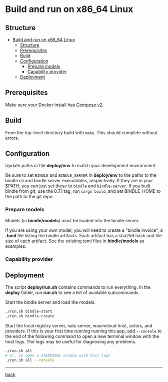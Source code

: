 # Build and run on x86_64 Linux

## Structure

- [Build and run on x86\_64 Linux](#build-and-run-on-x86_64-linux)
  - [Structure](#structure)
  - [Prerequisites](#prerequisites)
  - [Build](#build)
  - [Configuration](#configuration)
    - [Prepare models](#prepare-models)
    - [Capability provider](#capability-provider)
  - [Deployment](#deployment)

## Prerequisites

Make sure your Docker install has [Compose v2](https://docs.docker.com/compose/cli-command/#installing-compose-v2).

## Build

From the top-level directory build with `make`. This should complete without errors.

## Configuration

Update paths in file **deploy/env** to match your development environment.

Be sure to set `BINDLE` and `BINDLE_SERVER` in **deploy/env** to the paths to the bindle cli
and bindle server executables, respectively. If they are in your $PATH,
you can just set these to `bindle` and `bindle-server`. If you built
bindle from git, use the 0.7.1 tag, run `cargo build`, and set
BINDLE_HOME to the path to the git repo.

### Prepare models

Models (in **bindle/models**) must be loaded into the bindle server.

If you are using your own model, you will need to create a "bindle invoice", a **.toml** file listing the bindle artifacts. Each artifact has a sha256 hash and file size of each artifact. See the existing toml files in **bindle/models** as examples.

### Capability provider

## Deployment

The script **deploy/run.sh** contains commands to run everything. In the
**deploy** folder, run **run.sh** to see a list of available subcommands.

Start the bindle server and load the models.

```bash
./run.sh bindle-start
./run.sh bindle-create
```

Start the local registry server, nats server, wasmcloud host,
actors, and providers. If this is your first time running running this
app, add `--console` to the end of the following command to open a new
terminal window with the host logs. The logs may be useful for
diagnosing any problems.

```bash
./run.sh all
# or, to open a $TERMINAL window with host logs
./run.sh all --console
```

* * *
[back](./)
